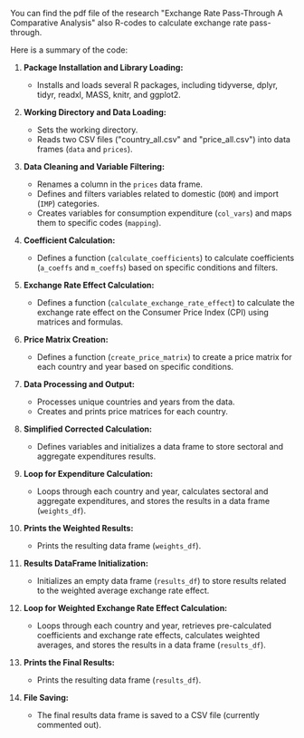 You can find the pdf file of the research "Exchange Rate Pass-Through A Comparative Analysis" also R-codes to calculate exchange rate pass-through.

Here is a summary of the code:

1. **Package Installation and Library Loading:**
   - Installs and loads several R packages, including tidyverse, dplyr, tidyr, readxl, MASS, knitr, and ggplot2.

2. **Working Directory and Data Loading:**
   - Sets the working directory.
   - Reads two CSV files ("country_all.csv" and "price_all.csv") into data frames (`data` and `prices`).

3. **Data Cleaning and Variable Filtering:**
   - Renames a column in the `prices` data frame.
   - Defines and filters variables related to domestic (`DOM`) and import (`IMP`) categories.
   - Creates variables for consumption expenditure (`col_vars`) and maps them to specific codes (`mapping`).

4. **Coefficient Calculation:**
   - Defines a function (`calculate_coefficients`) to calculate coefficients (`a_coeffs` and `m_coeffs`) based on specific conditions and filters.

5. **Exchange Rate Effect Calculation:**
   - Defines a function (`calculate_exchange_rate_effect`) to calculate the exchange rate effect on the Consumer Price Index (CPI) using matrices and formulas.

6. **Price Matrix Creation:**
   - Defines a function (`create_price_matrix`) to create a price matrix for each country and year based on specific conditions.

7. **Data Processing and Output:**
   - Processes unique countries and years from the data.
   - Creates and prints price matrices for each country.

8. **Simplified Corrected Calculation:**
   - Defines variables and initializes a data frame to store sectoral and aggregate expenditures results.

9. **Loop for Expenditure Calculation:**
   - Loops through each country and year, calculates sectoral and aggregate expenditures, and stores the results in a data frame (`weights_df`).

10. **Prints the Weighted Results:**
    - Prints the resulting data frame (`weights_df`).

11. **Results DataFrame Initialization:**
    - Initializes an empty data frame (`results_df`) to store results related to the weighted average exchange rate effect.

12. **Loop for Weighted Exchange Rate Effect Calculation:**
    - Loops through each country and year, retrieves pre-calculated coefficients and exchange rate effects, calculates weighted averages, and stores the results in a data frame (`results_df`).

13. **Prints the Final Results:**
    - Prints the resulting data frame (`results_df`).

14. **File Saving:**
    - The final results data frame is saved to a CSV file (currently commented out).
